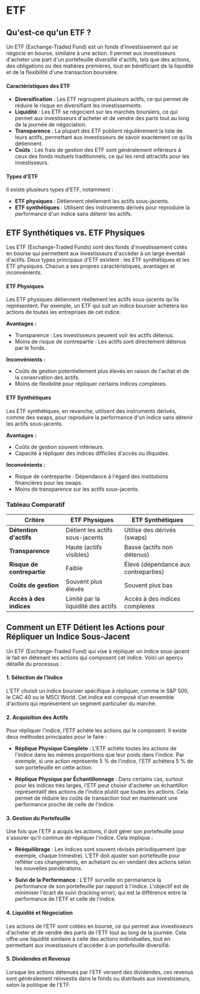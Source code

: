 # ETF

## Qu'est-ce qu'un ETF ?

Un ETF (Exchange-Traded Fund) est un fonds d'investissement qui se négocie en bourse, similaire à une action. Il permet aux investisseurs d'acheter une part d'un portefeuille diversifié d'actifs, tels que des actions, des obligations ou des matières premières, tout en bénéficiant de la liquidité et de la flexibilité d'une transaction boursière.

#### Caractéristiques des ETF
- **Diversification** : Les ETF regroupent plusieurs actifs, ce qui permet de réduire le risque en diversifiant les investissements.
- **Liquidité** : Les ETF se négocient sur les marchés boursiers, ce qui permet aux investisseurs d'acheter et de vendre des parts tout au long de la journée de négociation.
- **Transparence** : La plupart des ETF publient régulièrement la liste de leurs actifs, permettant aux investisseurs de savoir exactement ce qu'ils détiennent.
- **Coûts** : Les frais de gestion des ETF sont généralement inférieurs à ceux des fonds mutuels traditionnels, ce qui les rend attractifs pour les investisseurs.

#### Types d'ETF
Il existe plusieurs types d'ETF, notamment :
- **ETF physiques** : Détiennent réellement les actifs sous-jacents.
- **ETF synthétiques** : Utilisent des instruments dérivés pour reproduire la performance d'un indice sans détenir les actifs.

## ETF Synthétiques vs. ETF Physiques

Les ETF (Exchange-Traded Funds) sont des fonds d'investissement cotés en bourse qui permettent aux investisseurs d'accéder à un large éventail d'actifs. Deux types principaux d'ETF existent : les ETF synthétiques et les ETF physiques. Chacun a ses propres caractéristiques, avantages et inconvénients.

#### ETF Physiques
Les ETF physiques détiennent réellement les actifs sous-jacents qu'ils représentent. Par exemple, un ETF qui suit un indice boursier achètera les actions de toutes les entreprises de cet indice.

**Avantages :**
- Transparence : Les investisseurs peuvent voir les actifs détenus.
- Moins de risque de contrepartie : Les actifs sont directement détenus par le fonds.

**Inconvénients :**
- Coûts de gestion potentiellement plus élevés en raison de l'achat et de la conservation des actifs.
- Moins de flexibilité pour répliquer certains indices complexes.

#### ETF Synthétiques
Les ETF synthétiques, en revanche, utilisent des instruments dérivés, comme des swaps, pour reproduire la performance d'un indice sans détenir les actifs sous-jacents.

**Avantages :**
- Coûts de gestion souvent inférieurs.
- Capacité à répliquer des indices difficiles d'accès ou illiquides.

**Inconvénients :**
- Risque de contrepartie : Dépendance à l'égard des institutions financières pour les swaps.
- Moins de transparence sur les actifs sous-jacents.

### Tableau Comparatif

| Critère                  | ETF Physiques                     | ETF Synthétiques                  |
|-------------------------|-----------------------------------|-----------------------------------|
| **Détention d'actifs**   | Détient les actifs sous-jacents   | Utilise des dérivés (swaps)       |
| **Transparence**         | Haute (actifs visibles)           | Basse (actifs non détenus)        |
| **Risque de contrepartie**| Faible                            | Élevé (dépendance aux contreparties) |
| **Coûts de gestion**     | Souvent plus élevés                | Souvent plus bas                   |
| **Accès à des indices**  | Limité par la liquidité des actifs| Accès à des indices complexes      |

## Comment un ETF Détient les Actions pour Répliquer un Indice Sous-Jacent

Un ETF (Exchange-Traded Fund) qui vise à répliquer un indice sous-jacent le fait en détenant les actions qui composent cet indice. Voici un aperçu détaillé du processus :

#### 1. **Sélection de l'Indice**
L'ETF choisit un indice boursier spécifique à répliquer, comme le S&P 500, le CAC 40 ou le MSCI World. Cet indice est composé d'un ensemble d'actions qui représentent un segment particulier du marché.

#### 2. **Acquisition des Actifs**
Pour répliquer l'indice, l'ETF achète les actions qui le composent. Il existe deux méthodes principales pour le faire :

- **Réplique Physique Complète** : L'ETF achète toutes les actions de l'indice dans les mêmes proportions que leur poids dans l'indice. Par exemple, si une action représente 5 % de l'indice, l'ETF achètera 5 % de son portefeuille en cette action.

- **Réplique Physique par Échantillonnage** : Dans certains cas, surtout pour les indices très larges, l'ETF peut choisir d'acheter un échantillon représentatif des actions de l'indice plutôt que toutes les actions. Cela permet de réduire les coûts de transaction tout en maintenant une performance proche de celle de l'indice.

#### 3. **Gestion du Portefeuille**
Une fois que l'ETF a acquis les actions, il doit gérer son portefeuille pour s'assurer qu'il continue de répliquer l'indice. Cela implique :

- **Rééquilibrage** : Les indices sont souvent révisés périodiquement (par exemple, chaque trimestre). L'ETF doit ajuster son portefeuille pour refléter ces changements, en achetant ou en vendant des actions selon les nouvelles pondérations.

- **Suivi de la Performance** : L'ETF surveille en permanence la performance de son portefeuille par rapport à l'indice. L'objectif est de minimiser l'écart de suivi (tracking error), qui est la différence entre la performance de l'ETF et celle de l'indice.

#### 4. **Liquidité et Négociation**
Les actions de l'ETF sont cotées en bourse, ce qui permet aux investisseurs d'acheter et de vendre des parts de l'ETF tout au long de la journée. Cela offre une liquidité similaire à celle des actions individuelles, tout en permettant aux investisseurs d'accéder à un portefeuille diversifié.

#### 5. **Dividendes et Revenus**
Lorsque les actions détenues par l'ETF versent des dividendes, ces revenus sont généralement réinvestis dans le fonds ou distribués aux investisseurs, selon la politique de l'ETF.

